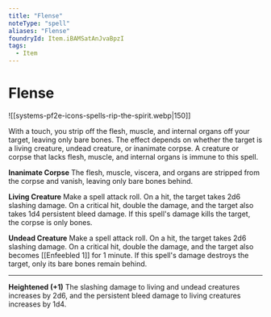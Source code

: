 ```yaml
---
title: "Flense"
noteType: "spell"
aliases: "Flense"
foundryId: Item.iBAMSatAnJvaBpzI
tags:
  - Item
---
```


# Flense
![[systems-pf2e-icons-spells-rip-the-spirit.webp|150]]

With a touch, you strip off the flesh, muscle, and internal organs off your target, leaving only bare bones. The effect depends on whether the target is a living creature, undead creature, or inanimate corpse. A creature or corpse that lacks flesh, muscle, and internal organs is immune to this spell.

**Inanimate Corpse** The flesh, muscle, viscera, and organs are stripped from the corpse and vanish, leaving only bare bones behind.

**Living Creature** Make a spell attack roll. On a hit, the target takes 2d6 slashing damage. On a critical hit, double the damage, and the target also takes 1d4 persistent bleed damage. If this spell's damage kills the target, the corpse is only bones.

**Undead Creature** Make a spell attack roll. On a hit, the target takes 2d6 slashing damage. On a critical hit, double the damage, and the target also becomes [[Enfeebled 1]] for 1 minute. If this spell's damage destroys the target, only its bare bones remain behind.

* * *

**Heightened (+1)** The slashing damage to living and undead creatures increases by 2d6, and the persistent bleed damage to living creatures increases by 1d4.
